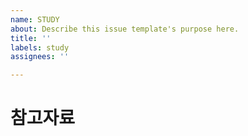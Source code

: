 ```yaml
---
name: STUDY
about: Describe this issue template's purpose here.
title: ''
labels: study
assignees: ''

---
```


# 참고자료
